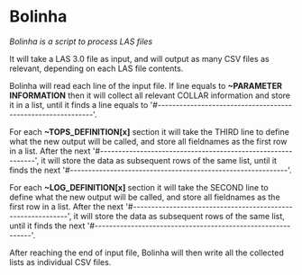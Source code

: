 # Bolinha
*Bolinha is a script to process LAS files*

It will take a LAS 3.0 file as input, and will output as many CSV files as relevant, depending on each LAS file contents.

Bolinha will read each line of the input file. If line equals to **~PARAMETER INFORMATION** then it will collect all relevant COLLAR information and store it in a list, until it finds a line equals to '#------------------------------------------------------------'.

For each **~TOPS_DEFINITION[x]** section it will take the THIRD line to define what the new output will be called, and store all fieldnames as the first row in a list. After the next '#------------------------------------------------------------', it will store the data as subsequent rows of the same list, until it finds the next '#------------------------------------------------------------'.

For each **~LOG_DEFINITION[x]** section it will take the SECOND line to define what the new output will be called, and store all fieldnames as the first row in a list. After the next '#------------------------------------------------------------', it will store the data as subsequent rows of the same list, until it finds the next '#------------------------------------------------------------'.

After reaching the end of input file, Bolinha will then write all the collected lists as individual CSV files.
